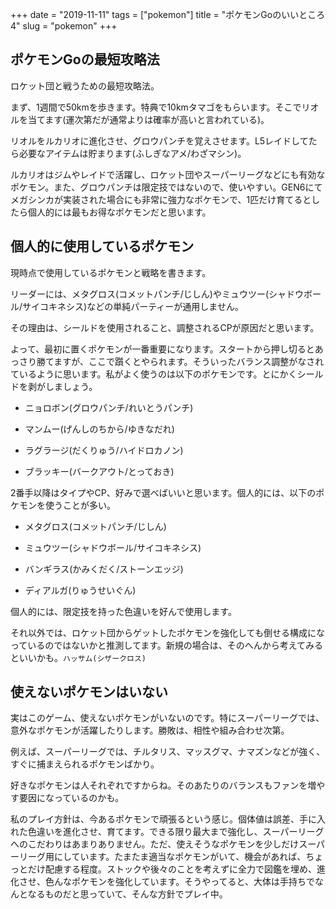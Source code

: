 +++
date = "2019-11-11"
tags = ["pokemon"]
title = "ポケモンGoのいいところ4"
slug = "pokemon"
+++

## ポケモンGoの最短攻略法

ロケット団と戦うための最短攻略法。

まず、1週間で50kmを歩きます。特典で10kmタマゴをもらいます。そこでリオルを当てます(運次第だが通常よりは確率が高いと言われている)。

リオルをルカリオに進化させ、グロウパンチを覚えさせます。L5レイドしてたら必要なアイテムは貯まります(ふしぎなアメ/わざマシン)。

ルカリオはジムやレイドで活躍し、ロケット団やスーパーリーグなどにも有効なポケモン。また、グロウパンチは限定技ではないので、使いやすい。GEN6にてメガシンカが実装された場合にも非常に強力なポケモンで、1匹だけ育てるとしたら個人的には最もお得なポケモンだと思います。

## 個人的に使用しているポケモン

現時点で使用しているポケモンと戦略を書きます。

リーダーには、メタグロス(コメットパンチ/じしん)やミュウツー(シャドウボール/サイコキネシス)などの単純パーティーが通用しません。

その理由は、シールドを使用されること、調整されるCPが原因だと思います。

よって、最初に置くポケモンが一番重要になります。スタートから押し切るとあっさり勝てますが、ここで躓くとやられます。そういったバランス調整がなされているように思います。私がよく使うのは以下のポケモンです。とにかくシールドを剥がしましょう。

- ニョロボン(グロウパンチ/れいとうパンチ)

- マンムー(げんしのちから/ゆきなだれ)

- ラグラージ(だくりゅう/ハイドロカノン)

- ブラッキー(バークアウト/とっておき)

2番手以降はタイプやCP、好みで選べばいいと思います。個人的には、以下のポケモンを使うことが多い。

- メタグロス(コメットパンチ/じしん)

- ミュウツー(シャドウボール/サイコキネシス)

- バンギラス(かみくだく/ストーンエッジ)

- ディアルガ(りゅうせいぐん)

個人的には、限定技を持った色違いを好んで使用します。

それ以外では、ロケット団からゲットしたポケモンを強化しても倒せる構成になっているのではないかと推測してます。新規の場合は、そのへんから考えてみるといいかも。`ハッサム(シザークロス)`

## 使えないポケモンはいない

実はこのゲーム、使えないポケモンがいないのです。特にスーパーリーグでは、意外なポケモンが活躍したりします。勝敗は、相性や組み合わせ次第。

例えば、スーパーリーグでは、チルタリス、マッスグマ、ナマズンなどが強く、すぐに捕まえられるポケモンばかり。

好きなポケモンは人それぞれですからね。そのあたりのバランスもファンを増やす要因になっているのかも。

私のプレイ方針は、今あるポケモンで頑張るという感じ。個体値は誤差、手に入れた色違いを進化させ、育てます。できる限り最大まで強化し、スーパーリーグへのこだわりはあまりありません。ただ、使えそうなポケモンを少しだけスーパーリーグ用にしています。たまたま適当なポケモンがいて、機会があれば、ちょっとだけ配慮する程度。ストックや後々のことを考えずに全力で図鑑を埋め、進化させ、色んなポケモンを強化しています。そうやってると、大体は手持ちでなんとなるものだと思っていて、そんな方針でプレイ中。

